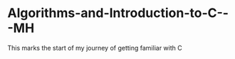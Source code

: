 # Algorithms-and-Introduction-to-C---MH
This marks the start of my journey of getting familiar with C
